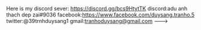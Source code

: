 Here is my discord sever: https://discord.gg/bcs9HtytTK
discord:adu anh thach dep zai#9036
facebook:https://www.facebook.com/duysang.tranho.5
twitter:@39trnhduysang1
gmail:tranhoduysang@gmail.com
--->
